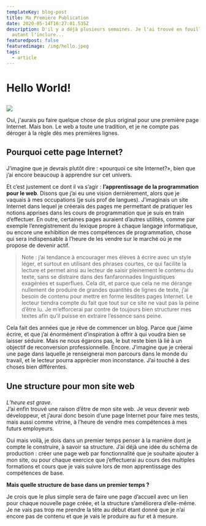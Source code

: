 ```yaml
---
templateKey: blog-post
title: Ma Première Publication
date: 2020-05-14T16:27:01.535Z
description: D'il y a déjà plusieurs semaines. Je l'ai trouvé en fouillant,
  autant l'inclure...
featuredpost: false
featuredimage: /img/hello.jpeg
tags:
  - article
---
```

<h1>

Hello World!

</h1>

![](/img/hello.jpeg)

<p>

Oui, j'aurais pu faire quelque chose de plus original pour une première page Internet. Mais bon. Le web a toute une tradition, et je ne compte pas déroger à la règle dès mes premières lignes.

</p>



<h2>

Pourquoi cette page Internet?

</h2>

<p>

J’imagine que je devrais plutôt dire : «pourquoi ce site Internet?», bien que j’ai encore beaucoup à apprendre sur cet univers.

</p>



<p>

Et c’est justement ce dont il va s’agir : <strong>l’apprentissage de la programmation pour le web</strong>. Disons que j’ai eu une vision dernièrement, alors que je vaquais à mes occupations (je suis prof de langues). J’imaginais un site Internet dans lequel je créerais des pages me permettant de pratiquer les notions apprises dans les cours de programmation que je suis en train d’effectuer. En outre, certaines pages auraient d’autres utilités, comme par exemple l’enregistrement du lexique propre à chaque langage informatique, ou encore une exhibition de mes compétences de programmation, chose qui sera indispensable à l’heure de les vendre sur le marché où je me propose de devenir actif.

</p>

<p>

<blockquote>Note : j’ai tendance à encourager mes élèves à écrire avec un style léger, et surtout en utilisant des phrases courtes, ce qui facilite la lecture et permet ainsi au lecteur de saisir pleinement le contenu du texte, sans se distraire dans des fanfaronnades linguistiques exagérées et superflues. Cela dit, et parce que cela ne me dérange nullement de produire de grandes quantités de lignes de texte, j’ai besoin de contenu pour mettre en forme lesdites pages Internet. Le lecteur tiendra compte du fait que tout sur ce site ne vaut pas la peine d’être lu. Je m’efforcerai par contre de toujours bien structurer mes textes afin qu’il puisse en extraire l’essence sans peine.

</blockquote></p>



<p>

Cela fait des années que je rêve de commencer un blog. Parce que j’aime écrire, et que j’ai énormément d’inspiration à offrir à qui voudra bien se laisser séduire. Mais ne nous égarons pas, le but reste bien là lié à un objectif de reconversion professionnelle. Encore. J’imagine que je créerai une page dans laquelle je renseignerai mon parcours dans le monde du travail, et le lecteur pourra apprécier mon inconstance. J’ai touché à des choses bien différentes.

</p>

<h2>

Une structure pour mon site web

</h2>

<p>

<em>L’heure est grave.</em><br>J’ai enfin trouvé une raison d’être de mon site web. Je veux devenir web développeur, et j’aurai donc besoin d’une page Internet pour faire mes tests, mais aussi comme vitrine, à l’heure de vendre mes compétences à mes futurs employeurs.

</p>

<p>

Oui mais voilà, je dois dans un premier temps penser à la manière dont je compte le construire, à savoir sa structure. J’ai déjà une idée du schéma de production : créer une page web par fonctionnalité que je souhaite ajouter à mon site, ou pour chaque exercice que j’effectuerai au cours des multiples formations et cours que je vais suivre lors de mon apprentissage des compétences de base.

</p>

<p>

<strong>Mais quelle structure de base dans un premier temps ?</strong>

</p>

<p>

Je crois que le plus simple sera de faire une page d’accueil avec un lien pour chaque nouvelle page créée, et la structure s’améliorera d’elle-même. Je ne vais pas trop me prendre la tête au début étant donné que je n’ai encore pas de contenu et que je vais le produire au fur et à mesure.

</p>
